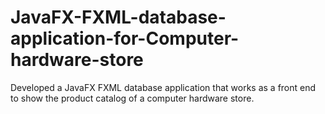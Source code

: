# JavaFX-FXML-database-application-for-Computer-hardware-store
Developed a JavaFX FXML database application that works as a front end to show the product catalog of a computer hardware store.

